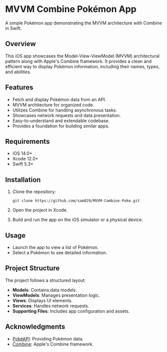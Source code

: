# MVVM Combine Pokémon App

A simple Pokémon app demonstrating the MVVM architecture with Combine in Swift.

## Overview

This iOS app showcases the Model-View-ViewModel (MVVM) architectural pattern along with Apple's Combine framework. It provides a clean and efficient way to display Pokémon information, including their names, types, and abilities.

## Features

- Fetch and display Pokémon data from an API.
- MVVM architecture for organized code.
- Utilizes Combine for handling asynchronous tasks.
- Showcases network requests and data presentation.
- Easy-to-understand and extendable codebase.
- Provides a foundation for building similar apps.

## Requirements

- iOS 14.0+
- Xcode 12.0+
- Swift 5.3+

## Installation

1. Clone the repository:

   ```shell
   git clone https://github.com/sam829/MVVM-Combine-Poke.git
2. Open the project in Xcode.
3. Build and run the app on the iOS simulator or a physical device.

## Usage

- Launch the app to view a list of Pokémon.
- Select a Pokémon to see detailed information.

## Project Structure
The project follows a structured layout:

- **Models**: Contains data models.
- **ViewModels**: Manages presentation logic.
- **Views**: Displays UI elements.
- **Services**: Handles network requests.
- **Supporting Files**: Includes app configuration and assets.

## Acknowledgments
- [PokéAPI](https://pokeapi.co/docs/v2#pokemon): Providing Pokémon data.
- [Combine](https://developer.apple.com/documentation/combine): Apple's Combine framework.
